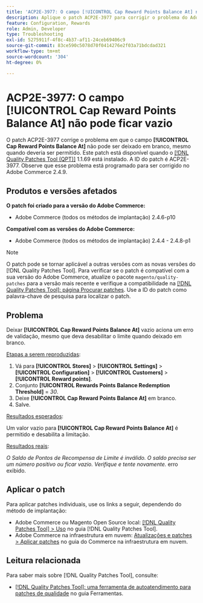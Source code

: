 ```yaml
---
title: 'ACP2E-3977: O campo [!UICONTROL Cap Reward Points Balance At] não pode ficar vazio'
description: Aplique o patch ACP2E-3977 para corrigir o problema do Adobe Commerce em que o campo **[!UICONTROL Cap Reward Points Balance At]** não podia ficar vazio quando o campo **[!UICONTROL Rewards Points Balance Redemption Threshold]** era definido, causando um erro de validação.
feature: Configuration, Rewards
role: Admin, Developer
type: Troubleshooting
exl-id: 5275911f-4f8c-4b37-af11-24ceb69406c9
source-git-commit: 83ce590c5078d70f0414276e2f03a71bdcdad321
workflow-type: tm+mt
source-wordcount: '304'
ht-degree: 0%

---
```


# ACP2E-3977: O campo **[!UICONTROL Cap Reward Points Balance At]** não pode ficar vazio

O patch ACP2E-3977 corrige o problema em que o campo **[!UICONTROL Cap Reward Points Balance At]** não pode ser deixado em branco, mesmo quando deveria ser permitido. Este patch está disponível quando o [[!DNL Quality Patches Tool (QPT)]](/help/tools/quality-patches-tool/quality-patches-tool-to-self-serve-quality-patches.md) 1.1.69 está instalado. A ID do patch é ACP2E-3977. Observe que esse problema está programado para ser corrigido no Adobe Commerce 2.4.9.

## Produtos e versões afetados

**O patch foi criado para a versão do Adobe Commerce:**

* Adobe Commerce (todos os métodos de implantação) 2.4.6-p10

**Compatível com as versões do Adobe Commerce:**

* Adobe Commerce (todos os métodos de implantação) 2.4.4 - 2.4.8-p1

>[!NOTE]
>
>O patch pode se tornar aplicável a outras versões com as novas versões do [!DNL Quality Patches Tool]. Para verificar se o patch é compatível com a sua versão do Adobe Commerce, atualize o pacote `magento/quality-patches` para a versão mais recente e verifique a compatibilidade na [[!DNL Quality Patches Tool]: página Procurar patches](https://experienceleague.adobe.com/tools/commerce-quality-patches/index.html). Use a ID do patch como palavra-chave de pesquisa para localizar o patch.

## Problema

Deixar **[!UICONTROL Cap Reward Points Balance At]** vazio aciona um erro de validação, mesmo que deva desabilitar o limite quando deixado em branco.

<u>Etapas a serem reproduzidas</u>:

1. Vá para **[!UICONTROL Stores]** > **[!UICONTROL Settings]** > **[!UICONTROL Configuration]** > **[!UICONTROL Customers]** > **[!UICONTROL Reward points]**.
1. Conjunto **[!UICONTROL Rewards Points Balance Redemption Threshold]** = *30*.
1. Deixe **[!UICONTROL Cap Reward Points Balance At]** em branco.
1. Salve.

<u>Resultados esperados</u>:

Um valor vazio para **[!UICONTROL Cap Reward Points Balance At]** é permitido e desabilita a limitação.

<u>Resultados reais</u>:

*O Saldo de Pontos de Recompensa de Limite é inválido. O saldo precisa ser um número positivo ou ficar vazio. Verifique e tente novamente.* erro exibido.

## Aplicar o patch

Para aplicar patches individuais, use os links a seguir, dependendo do método de implantação:

* Adobe Commerce ou Magento Open Source local: [[!DNL Quality Patches Tool] > Uso](/help/tools/quality-patches-tool/usage.md) no guia [!DNL Quality Patches Tool].
* Adobe Commerce na infraestrutura em nuvem: [Atualizações e patches > Aplicar patches](https://experienceleague.adobe.com/docs/commerce-cloud-service/user-guide/develop/upgrade/apply-patches.html) no guia do Commerce na infraestrutura em nuvem.

## Leitura relacionada

Para saber mais sobre [!DNL Quality Patches Tool], consulte:

* [[!DNL Quality Patches Tool]: uma ferramenta de autoatendimento para patches de qualidade](/help/tools/quality-patches-tool/quality-patches-tool-to-self-serve-quality-patches.md) no guia Ferramentas.
